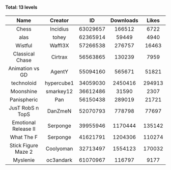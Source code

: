#### Total: 13 levels

| Name | Creator | ID | Downloads | Likes |
|:---:|:---:|:---:|:---:|:---:|
| Chess | Incidius | 63029657 | 166512 | 6722
| alas | tohey | 62365914 | 59449 | 4940
| Wistful | Waffl3X | 57266538 | 276757 | 16463
| Classical Chase | Cirtrax | 56563865 | 130239 | 7959
| Animation vs GD | AgentY | 55094160 | 565671 | 51821
| technoloid | hypercube1 | 34059030 | 2450416 | 294913
| Moonshine | smarkey12 | 36612486 | 31590 | 2307
| Panispheric | Pan | 56150438 | 289019 | 21721
| JusT RobS n TopS | DanZmeN | 52070793 | 778798 | 77697
| Emotional Release II | Serponge | 39955946 | 1170444 | 135142
| What The F | Serponge | 41621791 | 1204306 | 110274
| Stick Figure Maze 2 | Coolyoman | 32713497 | 1554123 | 170032
| Myslenie | oc3andark | 61070967 | 116797 | 9177
